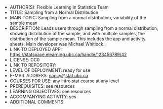 - AUTHOR(S): Flexible Learning in Statistics Team
- TITLE: Sampling from a Normal Distribution
- MAIN TOPIC: Sampling from a normal distribution, variability of the sample mean
- DESCRIPTION:  Leads users through sampling from a normal distribution, showing distribution of the sample, and with multiple samples, the distribution of the sample mean. This includes the app and activity sheets.  Main developer was Michael Whitlock. 
- LINK TO DEPLOYED APP: https://statspace.elearning.ubc.ca/handle/123456789/42
- LICENSE: CC0
- LINK TO REPOSITORY: 
- LEVEL OF DEPLOYMENT:  ready for use
- E-MAIL ADDRESS: nancy@stat.ubc.ca
- COURSES FOR USE: any intro stat course at any level
- PREREQUISITES:  see resources
- LEARNING OBJECTIVES:  see resources
- ACCOMPANYING ACTIVITY: yes
- ADDITIONAL COMMENTS: 
